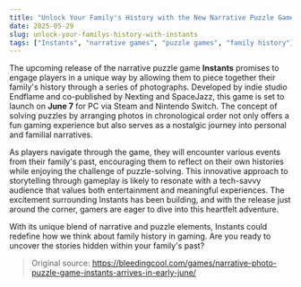 ```yaml
---
title: "Unlock Your Family's History with the New Narrative Puzzle Game Instants"
date: 2025-05-29
slug: unlock-your-familys-history-with-instants
tags: ["Instants", "narrative games", "puzzle games", "family history"]
---
```


The upcoming release of the narrative puzzle game **Instants** promises to engage players in a unique way by allowing them to piece together their family's history through a series of photographs. Developed by indie studio Endflame and co-published by Nexting and SpaceJazz, this game is set to launch on **June 7** for PC via Steam and Nintendo Switch. The concept of solving puzzles by arranging photos in chronological order not only offers a fun gaming experience but also serves as a nostalgic journey into personal and familial narratives.

As players navigate through the game, they will encounter various events from their family's past, encouraging them to reflect on their own histories while enjoying the challenge of puzzle-solving. This innovative approach to storytelling through gameplay is likely to resonate with a tech-savvy audience that values both entertainment and meaningful experiences. The excitement surrounding Instants has been building, and with the release just around the corner, gamers are eager to dive into this heartfelt adventure.

With its unique blend of narrative and puzzle elements, Instants could redefine how we think about family history in gaming. Are you ready to uncover the stories hidden within your family's past? 

> Original source: https://bleedingcool.com/games/narrative-photo-puzzle-game-instants-arrives-in-early-june/